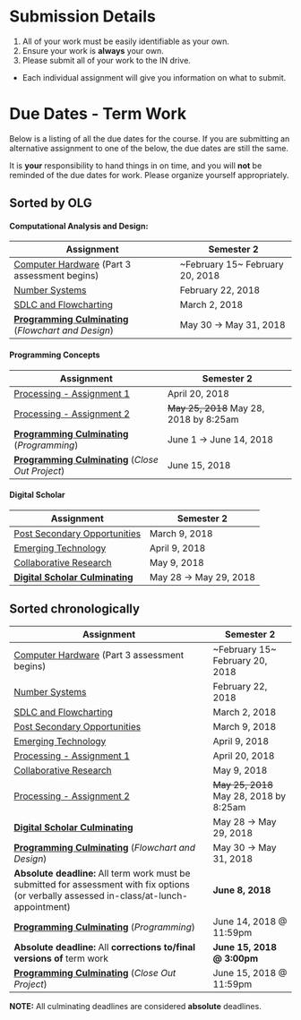 # Submission Details
1. All of your work must be easily identifiable as your own.
2. Ensure your work is **always** your own.
3. Please submit all of your work to the IN drive.  
  - Each individual assignment will give you information on what to submit.

# Due Dates - Term Work
Below is a listing of all the due dates for the course.  If you are submitting an alternative assignment to one of the below, the due dates are still the same.  

It is **your** responsibility to hand things in on time, and you will **not** be reminded of the due dates for work.  Please organize yourself appropriately.

## Sorted by OLG
#### Computational Analysis and Design:
| Assignment | Semester 2 |
| ---------  | --------------------- |
| [Computer Hardware](./Computer-Hardware) (Part 3 assessment begins) | ~February 15~ February 20, 2018 |
| [Number Systems](./Number-Systems) | February 22, 2018 |
| [SDLC and Flowcharting](./SDLC-and-Flowcharting) | March 2, 2018 |
| **[Programming Culminating](./Programming-Culminating-Project)** (_Flowchart and Design_) | May 30 -> May 31, 2018 |

#### Programming Concepts
| Assignment | Semester 2 |
| ---------  | --------------------- |
| [Processing - Assignment 1](./Processing-Assignment-1) | April 20, 2018 |
| [Processing - Assignment 2](./Processing-Assignment-2) | ~~May 25, 2018~~ May 28, 2018 by 8:25am |
| **[Programming Culminating](./Programming-Culminating-Project)** (_Programming_) | June 1 -> June 14, 2018 |
| **[Programming Culminating](./Programming-Culminating-Project)** (_Close Out Project_) | June 15, 2018 |


#### Digital Scholar
| Assignment | Semester 2 |
| ---------  | --------------------- |
| [Post Secondary Opportunities](./Post-Secondary-Opportunities) | March 9, 2018 |
| [Emerging Technology](./Emerging-Technology) | April 9, 2018 |
| [Collaborative Research](./Collaborative-Research) | May 9, 2018 |
| **[Digital Scholar Culminating](./Digital-Scholar-Culminating-Project)** | May 28 -> May 29, 2018 |


## Sorted chronologically

| Assignment | Semester 2 |
| ---------  | --------------------- |
| [Computer Hardware](./Computer-Hardware) (Part 3 assessment begins) | ~February 15~ February 20, 2018 |
| [Number Systems](./Number-Systems) | February 22, 2018 |
| [SDLC and Flowcharting](./SDLC-and-Flowcharting) | March 2, 2018 |
| [Post Secondary Opportunities](./Post-Secondary-Opportunities) | March 9, 2018 |
| [Emerging Technology](./Emerging-Technology) | April 9, 2018 |
| [Processing - Assignment 1](./Processing-Assignment-1) | April 20, 2018 |
| [Collaborative Research](./Collaborative-Research) | May 9, 2018 |
| [Processing - Assignment 2](./Processing-Assignment-2) | ~~May 25, 2018~~ May 28, 2018 by 8:25am |
| **[Digital Scholar Culminating](./Digital-Scholar-Culminating-Project)** | May 28 -> May 29, 2018 |
| **[Programming Culminating](./Programming-Culminating-Project)** (_Flowchart and Design_) | May 30 -> May 31, 2018 |
| **Absolute deadline:** All term work must be submitted for assessment with fix options (or verbally assessed in-class/at-lunch-appointment) | **June 8, 2018** |
| **[Programming Culminating](./Programming-Culminating-Project)** (_Programming_) | June 14, 2018 @ 11:59pm |
| **Absolute deadline:** All **corrections to/final versions of** term work | **June 15, 2018 @ 3:00pm** |
| **[Programming Culminating](./Programming-Culminating-Project)** (_Close Out Project_) | June 15, 2018 @ 11:59pm |

**NOTE:** All culminating deadlines are considered **absolute** deadlines.

